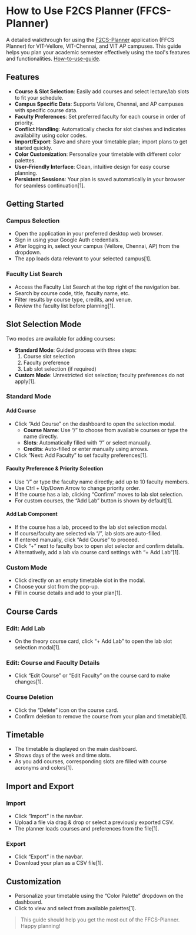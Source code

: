 # How to Use F2CS Planner (FFCS-Planner)

A detailed walkthrough for using the [F2CS-Planner](https://f2cs.aneezhussain.com) application (FFCS Planner) for VIT-Vellore, VIT-Chennai, and VIT AP campuses. This guide helps you plan your academic semester effectively using the tool's features and functionalities.
[How-to-use-guide](https://www.aneezhussain.com/how-to-use-f2cs-planner/).

## Features

- **Course & Slot Selection**: Easily add courses and select lecture/lab slots to fit your schedule.
- **Campus Specific Data**: Supports Vellore, Chennai, and AP campuses with specific course data.
- **Faculty Preferences**: Set preferred faculty for each course in order of priority.
- **Conflict Handling**: Automatically checks for slot clashes and indicates availability using color codes.
- **Import/Export**: Save and share your timetable plan; import plans to get started quickly.
- **Color Customization**: Personalize your timetable with different color palettes.
- **User-Friendly Interface**: Clean, intuitive design for easy course planning.
- **Persistent Sessions**: Your plan is saved automatically in your browser for seamless continuation[1].

## Getting Started

### Campus Selection

- Open the application in your preferred desktop web browser.
- Sign in using your Google Auth credentials.
- After logging in, select your campus (Vellore, Chennai, AP) from the dropdown.
- The app loads data relevant to your selected campus[1].

### Faculty List Search

- Access the Faculty List Search at the top right of the navigation bar.
- Search by course code, title, faculty name, etc.
- Filter results by course type, credits, and venue.
- Review the faculty list before planning[1].

## Slot Selection Mode

Two modes are available for adding courses:

- **Standard Mode**: Guided process with three steps:
  1. Course slot selection
  2. Faculty preference
  3. Lab slot selection (if required)
- **Custom Mode**: Unrestricted slot selection; faculty preferences do not apply[1].

### Standard Mode

#### Add Course

- Click “Add Course” on the dashboard to open the selection modal.
  - **Course Name**: Use “/” to choose from available courses or type the name directly.
  - **Slots**: Automatically filled with “/” or select manually.
  - **Credits**: Auto-filled or enter manually using arrows.
- Click “Next: Add Faculty” to set faculty preferences[1].

#### Faculty Preference & Priority Selection

- Use “/” or type the faculty name directly; add up to 10 faculty members.
- Use Ctrl + Up/Down Arrow to change priority order.
- If the course has a lab, clicking “Confirm” moves to lab slot selection.
- For custom courses, the “Add Lab” button is shown by default[1].

#### Add Lab Component

- If the course has a lab, proceed to the lab slot selection modal.
- If course/faculty are selected via “/”, lab slots are auto-filled.
- If entered manually, click “Add Course” to proceed.
- Click “+” next to faculty box to open slot selector and confirm details.
- Alternatively, add a lab via course card settings with “+ Add Lab”[1].

### Custom Mode

- Click directly on an empty timetable slot in the modal.
- Choose your slot from the pop-up.
- Fill in course details and add to your plan[1].

## Course Cards

### Edit: Add Lab

- On the theory course card, click “+ Add Lab” to open the lab slot selection modal[1].

### Edit: Course and Faculty Details

- Click “Edit Course” or “Edit Faculty” on the course card to make changes[1].

### Course Deletion

- Click the “Delete” icon on the course card.
- Confirm deletion to remove the course from your plan and timetable[1].

## Timetable

- The timetable is displayed on the main dashboard.
- Shows days of the week and time slots.
- As you add courses, corresponding slots are filled with course acronyms and colors[1].

## Import and Export

### Import

- Click “Import” in the navbar.
- Upload a file via drag & drop or select a previously exported CSV.
- The planner loads courses and preferences from the file[1].

### Export

- Click “Export” in the navbar.
- Download your plan as a CSV file[1].

## Customization

- Personalize your timetable using the “Color Palette” dropdown on the dashboard.
- Click to view and select from available palettes[1].

> This guide should help you get the most out of the FFCS-Planner. Happy planning!
